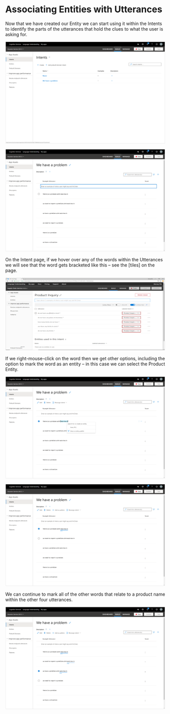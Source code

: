 ﻿# Associating Entities with Utterances
Now that we have created our Entity we can start using it within the Intents to identify the parts of the utterances that hold the clues to what the user is asking for.

![](images/3b541883-1c22-4cd8-a739-16ff695f3bb8.png)

![](images/6dbd86e0-42f0-40d9-a764-01ac6eafcf71.png)

On the Intent page, if we hover over any of the words within the Utterances we will see that the word gets bracketed like this – see the [tiles] on the page.

![Image 022.png](images/1e9ce691-0875-45be-a5e0-3dad52dd4b28.png)

If we right-mouse-click on the word then we get other options, including the option to mark the word as an entity – in this case we can select the Product Entity.

![Image 023.png](images/5b077c81-50c5-4060-8ebb-6b49611644e7.png)

![](images/bdb7b1a1-dd69-46b4-a070-60050d8bc37c.png)

We can continue to mark all of the other words that relate to a product name within the other four utterances.

![Image 025.png](images/d10130b3-e068-487d-afa8-683ade774145.png)

